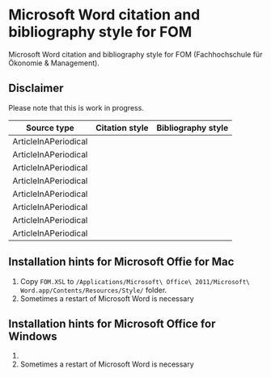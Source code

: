 # Microsoft Word citation and bibliography style for FOM

Microsoft Word citation and bibliography style for FOM (Fachhochschule für Ökonomie & Management).

## Disclaimer
Please note that this is work in progress.

|Source type              |Citation style         |Bibliography style       |
|-----------              |---------------        |------------------       |
|ArticleInAPeriodical     |                       |                         |
|ArticleInAPeriodical     |                       |                         |
|ArticleInAPeriodical     |                       |                         |
|ArticleInAPeriodical     |                       |                         |
|ArticleInAPeriodical     |                       |                         |
|ArticleInAPeriodical     |                       |                         |
|ArticleInAPeriodical     |                       |                         |
|ArticleInAPeriodical     |                       |                         |

## Installation hints for Microsoft Offie for Mac
1. Copy `FOM.XSL` to `/Applications/Microsoft\ Office\ 2011/Microsoft\ Word.app/Contents/Resources/Style/` folder.
1. Sometimes a restart of Microsoft Word is necessary

## Installation hints for Microsoft Office for Windows
1. 
1. Sometimes a restart of Microsoft Word is necessary
